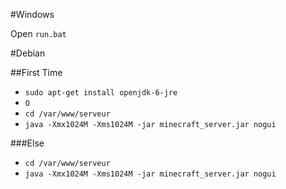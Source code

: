 #Windows

Open `run.bat`

#Debian

##First Time

* `sudo apt-get install openjdk-6-jre`
* `O`
* `cd /var/www/serveur`
* `java -Xmx1024M -Xms1024M -jar minecraft_server.jar nogui`

###Else

* `cd /var/www/serveur`
* `java -Xmx1024M -Xms1024M -jar minecraft_server.jar nogui`

